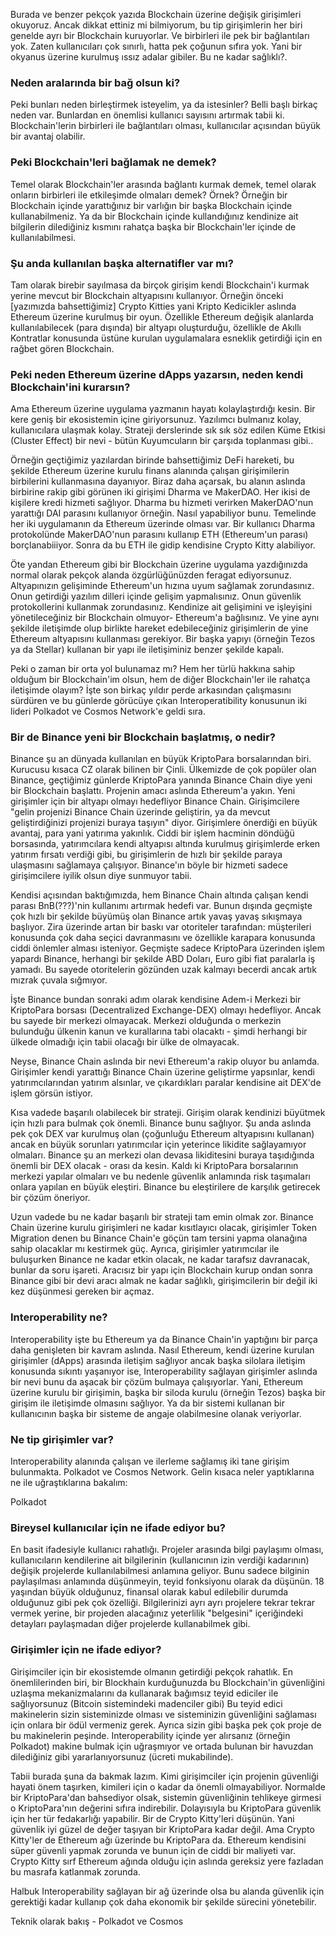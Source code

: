 Burada ve benzer pekçok yazıda Blockchain üzerine değişik girişimleri okuyoruz. Ancak dikkat ettiniz mi bilmiyorum, bu tip girişimlerin her biri genelde ayrı bir Blockchain kuruyorlar. Ve birbirleri ile pek bir bağlantıları yok. Zaten kullanıcıları çok sınırlı, hatta pek çoğunun sıfıra yok. Yani bir okyanus üzerine kurulmuş ıssız adalar gibiler. Bu ne kadar sağlıklı?.

### Neden aralarında bir bağ olsun ki?

Peki bunları neden birleştirmek isteyelim, ya da istesinler? Belli başlı birkaç neden var. Bunlardan en önemlisi kullanıcı sayısını artırmak tabii ki. Blockchain'lerin birbirleri ile bağlantıları olması, kullanıcılar açısından büyük bir avantaj olabilir. 

### Peki Blockchain'leri bağlamak ne demek? 

Temel olarak Blockchain'ler arasında bağlantı kurmak demek, temel olarak onların birbirleri ile etkileşimde olmaları demek? Örnek? Örneğin bir Blockchain içinde yarattığınız bir varlığın bir başka Blockchain içinde kullanabilmeniz. Ya da bir Blockchain içinde kullandığınız kendinize ait bilgilerin dilediğiniz kısmını rahatça başka bir Blockchain'ler içinde de kullanılabilmesi. 

### Şu anda kullanılan başka alternatifler var mı?

Tam olarak birebir sayılmasa da birçok girişim kendi Blockchain'i kurmak yerine mevcut bir Blockchain altyapısını kullanıyor. Örneğin önceki [yazımızda bahsettiğimiz] Crypto Kitties yani Kripto Kedicikler aslında Ethereum üzerine kurulmuş bir oyun. Özellikle Ethereum değişik alanlarda kullanılabilecek (para dışında) bir altyapı oluşturduğu, özellikle de Akıllı Kontratlar konusunda üstüne kurulan uygulamalara esneklik getirdiği için en rağbet gören Blockchain. 

### Peki neden Ethereum üzerine dApps yazarsın, neden kendi Blockchain'ini kurarsın?

Ama Ethereum üzerine uygulama yazmanın hayatı kolaylaştırdığı kesin. Bir kere geniş bir ekosistemin içine giriyorsunuz. Yazılımcı bulmanız kolay, kullanıcılara ulaşmak kolay. Strateji derslerinde sık sık söz edilen Küme Etkisi (Cluster Effect) bir nevi - bütün Kuyumcuların bir çarşıda toplanması gibi.. 

Örneğin geçtiğimiz yazılardan birinde bahsettiğimiz DeFi hareketi, bu şekilde Ethereum üzerine kurulu finans alanında çalışan girişimilerin birbilerini kullanmasına dayanıyor. Biraz daha açarsak, bu alanın aslında birbirine rakip gibi görünen iki girişimi Dharma ve MakerDAO. Her ikisi de kişilere kredi hizmeti sağlıyor. Dharma bu hizmeti verirken MakerDAO'nun yarattığı DAI parasını kullanıyor örneğin. Nasıl yapabiliyor bunu. Temelinde her iki uygulamanın da Ethereum üzerinde olması var. Bir kullanıcı Dharma protokolünde MakerDAO'nun parasını kullanıp ETH (Ethereum'un parası) borçlanabiiiyor. Sonra da bu ETH ile gidip kendisine Crypto Kitty alabiliyor. 

Öte yandan Ethereum gibi bir Blockchain üzerine uygulama yazdığınızda normal olarak pekçok alanda özgürlüğünüzden feragat ediyorsunuz. Altyapınızın gelişiminde Ethereum'un hızına uyum sağlamak zorundasınız. Onun getirdiği yazılım dilleri içinde gelişim yapmalısınız. Onun güvenlik protokollerini kullanmak zorundasınız. Kendinize ait gelişimini ve işleyişini yönetileceğiniz bir Blockchain olmuyor- Ethereum'a bağlısınız.  Ve yine aynı şekilde iletişimde olup birlikte hareket edebileceğiniz girişimlerin de yine Ethereum altyapısını kullanması gerekiyor. Bir başka yapıyı (örneğin Tezos ya da Stellar) kullanan bir yapı ile iletişiminiz benzer şekilde kapalı. 

Peki o zaman bir orta yol bulunamaz mı? Hem her türlü hakkına sahip olduğum bir Blockchain'im olsun, hem de diğer Blockchain'ler ile rahatça iletişimde olayım? İşte son birkaç yıldır perde arkasından çalışmasını sürdüren ve bu günlerde görücüye çıkan Interoperatibility konusunun iki lideri Polkadot ve Cosmos Network'e geldi sıra. 

### Bir de Binance yeni bir Blockchain başlatmış, o nedir?
Binance şu an dünyada kullanılan en büyük KriptoPara borsalarından biri. Kurucusu kısaca CZ olarak bilinen bir Çinli. Ülkemizde de çok popüler olan Binance, geçtiğimiz günlerde KriptoPara yanında Binance Chain diye yeni bir Blockchain başlattı. Projenin amacı aslında Ethereum'a yakın. Yeni girişimler için bir altyapı olmayı hedefliyor Binance Chain. Girişimcilere "gelin projenizi Binance Chain üzerinde geliştirin, ya da mevcut geliştirdiğinizi projenizi buraya taşıyın" diyor. Girişimlere önerdiği en büyük avantaj, para yani yatırıma yakınlık. Ciddi bir işlem hacminin döndüğü borsasında, yatırımcılara kendi altyapısı altında kurulmuş girişimlerde erken yatırım fırsatı verdiği gibi, bu girişimlerin de hızlı bir şekilde paraya ulaşmasını sağlamaya çalışıyor. Binance'ın böyle bir hizmeti sadece girişimcilere iyilik olsun diye sunmuyor tabii. 

Kendisi açısından baktığımızda, hem Binance Chain altında çalışan kendi parası BnB(???)'nin kullanımı artırmak hedefi var. Bunun dışında geçmişte çok hızlı bir şekilde büyümüş olan Binance artık yavaş yavaş sıkışmaya başlıyor. Zira üzerinde artan bir baskı var otoriteler tarafından: müşterileri konusunda çok daha seçici davranmasını ve özellikle karapara konusunda ciddi önlemler alması isteniyor. Geçmişte sadece KriptoPara üzerinden işlem yapardı Binance, herhangi bir şekilde ABD Doları, Euro gibi fiat paralarla iş yamadı. Bu sayede otoritelerin gözünden uzak kalmayı becerdi ancak artık mızrak çuvala sığmıyor. 

İşte Binance bundan sonraki adım olarak kendisine Adem-i Merkezi bir KriptoPara borsası (Decentralized Exchange-DEX) olmayı hedefliyor. Ancak bu sayede bir merkezi olmayacak. Merkezi olduğunda o merkezin bulunduğu ülkenin kanun ve kurallarına tabi olacaktı - şimdi herhangi bir ülkede olmadığı için tabii olacağı bir ülke de olmayacak. 

Neyse, Binance Chain aslında bir nevi Ethereum'a rakip oluyor bu anlamda. Girişimler kendi yarattığı Binance Chain üzerine geliştirme yapsınlar, kendi yatırımcılarından yatırım alsınlar, ve çıkardıkları paralar kendisine ait DEX'de işlem görsün istiyor. 

Kısa vadede başarılı olabilecek bir strateji. Girişim olarak kendinizi büyütmek için hızlı para bulmak çok önemli. Binance bunu sağlıyor. Şu anda aslında pek çok DEX var kurulmuş olan (çoğunluğu Ethereum altyapısını kullanan) ancak en büyük sorunları yatırımcılar için yeterince likidite sağlayamıyor olmaları. Binance şu an merkezi olan devasa likiditesini buraya taşıdığında önemli bir DEX olacak - orası da kesin. Kaldı ki KriptoPara borsalarının merkezi yapılar olmaları ve bu nedenle güvenlik anlamında risk taşımaları onlara yapılan en büyük eleştiri. Binance bu eleştirilere de karşılık getirecek bir çözüm öneriyor. 

Uzun vadede bu ne kadar başarılı bir strateji tam emin olmak zor. Binance Chain üzerine kurulu girişimleri ne kadar kısıtlayıcı olacak, girişimler Token Migration denen bu Binance Chain'e göçün tam tersini yapma olanağına sahip olacaklar mı kestirmek güç. Ayrıca, girişimler yatırımcılar ile buluşurken Binance ne kadar etkin olacak, ne kadar tarafsız davranacak, bunlar da soru işareti. Aracısız bir yapı için Blockchain kurup ondan sonra Binance gibi bir devi aracı almak ne kadar sağlıklı, girişimcilerin bir değil iki kez düşünmesi gereken bir açmaz. 

### Interoperability ne?
Interoperability işte bu Ethereum ya da Binance Chain'in yaptığını bir parça daha genişleten bir kavram aslında. Nasıl Ethereum, kendi üzerine kurulan girişimler (dApps) arasında iletişim sağlıyor ancak başka silolara iletişim konusunda sıkıntı yaşanıyor ise, Interoperability sağlayan girişimler aslında bir nevi bunu da aşacak bir çözüm bulmaya çalışıyorlar. Yani, Ethereum üzerine kurulu bir girişimin, başka bir siloda kurulu (örneğin Tezos) başka bir girişim ile iletişimde olmasını sağlıyor. Ya da bir sistemi kullanan bir kullanıcının başka bir sisteme de angaje olabilmesine olanak veriyorlar. 

### Ne tip girişimler var?
Interoperability alanında çalışan ve ilerleme sağlamış iki tane girişim bulunmakta. Polkadot ve Cosmos Network. Gelin kısaca neler yaptıklarına ne ile uğraştıklarına bakalım:

Polkadot

### Bireysel kullanıcılar için ne ifade ediyor bu?
En basit ifadesiyle kullanıcı rahatlığı. Projeler arasında bilgi paylaşımı olması, kullanıcıların kendilerine ait bilgilerinin (kullanıcının izin verdiği kadarının) değişik projelerde kullanılabilmesi anlamına geliyor. Bunu sadece bilginin paylaşılması anlamında düşünmeyin, teyid fonksiyonu olarak da düşünün. 18 yaşından büyük olduğunuz, finansal olarak kabul edilebilir durumda olduğunuz gibi pek çok özelliği. Bilgilerinizi ayrı ayrı projelere tekrar tekrar vermek yerine, bir projeden alacağınız yeterlilik "belgesini" içeriğindeki detayları paylaşmadan diğer projelerde kullanabilmek gibi. 



### Girişimler için ne ifade ediyor?
Girişimciler için bir ekosistemde olmanın getirdiği pekçok rahatlık. En önemlilerinden biri, bir Blockhain kurduğunuzda bu Blockchain'in güvenliğini uzlaşma mekanizmalarını da kullanarak bağımsız teyid ediciler ile sağlıyorsunuz (Bitcoin sistemindeki madenciler gibi) Bu teyid edici makinelerin sizin sisteminizde olması ve sisteminizin güvenliğini sağlaması için onlara bir ödül vermeniz gerek. Ayrıca sizin gibi başka pek çok proje de bu makinelerin peşinde. Interoperability içinde yer alırsanız (örneğin Polkadot) makine bulmak için uğraşmıyor ve ortada bulunan bir havuzdan dilediğiniz gibi yararlanıyorsunuz (ücreti mukabilinde). 

Tabii burada şuna da bakmak lazım. Kimi girişimciler için projenin güvenliği hayati önem taşırken, kimileri için o kadar da önemli olmayabiliyor. Normalde bir KriptoPara'dan bahsediyor olsak, sistemin güvenliğinin tehlikeye girmesi o KriptoPara'nın değerini sıfıra indirebilir. Dolayısıyla bu KriptoPara güvenlik için her tür fedakarlığı yapabilir. Bir de Crypto Kitty'leri düşünün. Yani güvenlik iyi güzel de değer taşıyan bir KriptoPara kadar değil. Ama Crypto Kitty'ler de Ethereum ağı üzerinde bu KriptoPara da. Ethereum kendisini süper güvenli yapmak zorunda ve bunun için de ciddi bir maliyeti var. Crypto Kitty sırf Ethereum ağında olduğu için aslında gereksiz yere fazladan bu masrafa katlanmak zorunda. 

Halbuk Interoperability sağlayan bir ağ üzerinde olsa bu alanda güvenlik için gerektiği kadar kullanıp çok daha ekonomik bir şekilde sürecini yönetebilir. 

Teknik olarak bakış - Polkadot ve Cosmos

